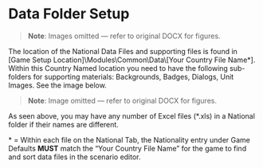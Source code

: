 # Data Folder Setup

> **Note**: Images omitted — refer to original DOCX for figures.


The location of the National Data Files and supporting files is found in \[Game Setup Location\]\\Modules\\Common\\Data\\\[Your Country File Name\*\]\. Within this Country Named location you need to have the following sub\-folders for supporting materials: Backgrounds, Badges, Dialogs, Unit Images\. See the image below\.

> **Note**: Image omitted — refer to original DOCX for figures.



As seen above, you may have any number of Excel files \(\*\.xls\) in a National folder if their names are different\. 

\* = Within each file on the National Tab, the Nationality entry under Game Defaults __MUST__ match the “Your Country File Name” for the game to find and sort data files in the scenario editor\.

